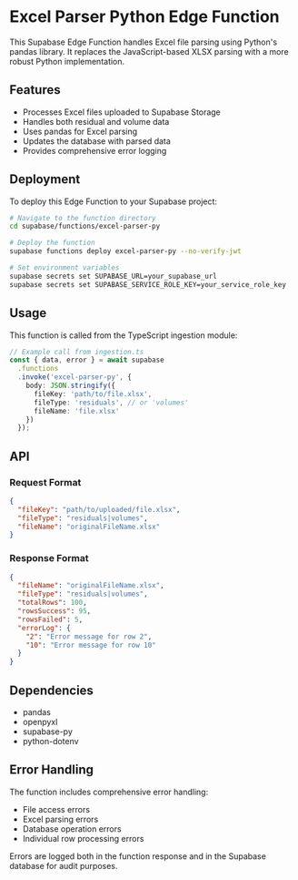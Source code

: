 # Excel Parser Python Edge Function

This Supabase Edge Function handles Excel file parsing using Python's pandas library. It replaces the JavaScript-based XLSX parsing with a more robust Python implementation.

## Features

- Processes Excel files uploaded to Supabase Storage
- Handles both residual and volume data
- Uses pandas for Excel parsing
- Updates the database with parsed data
- Provides comprehensive error logging

## Deployment

To deploy this Edge Function to your Supabase project:

```bash
# Navigate to the function directory
cd supabase/functions/excel-parser-py

# Deploy the function
supabase functions deploy excel-parser-py --no-verify-jwt

# Set environment variables
supabase secrets set SUPABASE_URL=your_supabase_url
supabase secrets set SUPABASE_SERVICE_ROLE_KEY=your_service_role_key
```

## Usage

This function is called from the TypeScript ingestion module:

```typescript
// Example call from ingestion.ts
const { data, error } = await supabase
  .functions
  .invoke('excel-parser-py', {
    body: JSON.stringify({
      fileKey: 'path/to/file.xlsx',
      fileType: 'residuals', // or 'volumes'
      fileName: 'file.xlsx'
    })
  });
```

## API

### Request Format

```json
{
  "fileKey": "path/to/uploaded/file.xlsx",
  "fileType": "residuals|volumes",
  "fileName": "originalFileName.xlsx"
}
```

### Response Format

```json
{
  "fileName": "originalFileName.xlsx",
  "fileType": "residuals|volumes",
  "totalRows": 100,
  "rowsSuccess": 95,
  "rowsFailed": 5,
  "errorLog": {
    "2": "Error message for row 2",
    "10": "Error message for row 10"
  }
}
```

## Dependencies

- pandas
- openpyxl
- supabase-py
- python-dotenv

## Error Handling

The function includes comprehensive error handling:
- File access errors
- Excel parsing errors
- Database operation errors
- Individual row processing errors

Errors are logged both in the function response and in the Supabase database for audit purposes.
